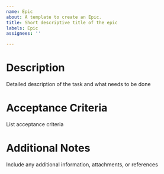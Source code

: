```yaml
---
name: Epic
about: A template to create an Epic.
title: Short descriptive title of the epic
labels: Epic
assignees: ''

---
```


# Description
Detailed description of the task and what needs to be done

# Acceptance Criteria
List acceptance criteria

# Additional Notes
Include any additional information, attachments, or references
